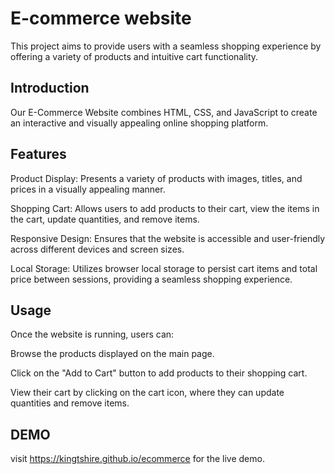 # E-commerce website

This project aims to provide users with a seamless shopping experience by offering a variety of products and intuitive cart functionality.

## Introduction
Our E-Commerce Website combines HTML, CSS, and JavaScript to create an interactive and visually appealing online shopping platform. 

## Features
Product Display: Presents a variety of products with images, titles, and prices in a visually appealing manner.

Shopping Cart: Allows users to add products to their cart, view the items in the cart, update quantities, and remove items.

Responsive Design: Ensures that the website is accessible and user-friendly across different devices and screen sizes.

Local Storage: Utilizes browser local storage to persist cart items and total price between sessions, providing a seamless shopping experience.

## Usage

Once the website is running, users can:

Browse the products displayed on the main page.

Click on the "Add to Cart" button to add products to their shopping cart.

View their cart by clicking on the cart icon, where they can update quantities and remove items.

## DEMO
visit https://kingtshire.github.io/ecommerce for the live demo.
